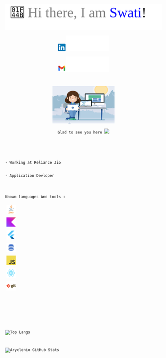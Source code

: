 <code>
<p align="center"><a><img src="./images/name.svg"></a><br>
<a href="https://www.linkedin.com/in/kulkarniswati"><img height="24" width ="24" src="./images/linkedin.png"></img><img src="./images/linkedin.svg"></a>
<a target="_blank" href="mailto:arycleniobarros@gmail.com">
<img height="24" width ="24" src="./images/gmail.png"><img alt="Gmail" src="./images/gmail.svg" />
</a><br><br>
<img height="120" width ="200" src="./images/code.gif"><br>
Glad to see you here <img src="https://api.visitorbadge.io/api/visitors?path=swatikulkarni123&label=Visitor&labelColor=%23d9e3f0&countColor=%232ccce4&style=flat-square"></img><br><br>
</p>
<p> 
- Working at Reliance Jio
<br>
- Application Devloper
<br>

Known languages And tools : <br>
<img src="https://raw.githubusercontent.com/github/explore/80688e429a7d4ef2fca1e82350fe8e3517d3494d/topics/java/java.png" alt="java" height="30" style="margin:4px">
<img src="https://raw.githubusercontent.com/github/explore/80688e429a7d4ef2fca1e82350fe8e3517d3494d/topics/kotlin/kotlin.png" alt="kotlin" height="30" style="margin:4px">
<img src="https://raw.githubusercontent.com/github/explore/80688e429a7d4ef2fca1e82350fe8e3517d3494d/topics/flutter/flutter.png" alt="flutter" height="30" style="margin:4px">
<img src="https://raw.githubusercontent.com/github/explore/80688e429a7d4ef2fca1e82350fe8e3517d3494d/topics/sql/sql.png" alt="sql" height="30" style=" margin:4px">
<img src="https://raw.githubusercontent.com/github/explore/80688e429a7d4ef2fca1e82350fe8e3517d3494d/topics/javascript/javascript.png" alt="javascript" height="30" style=" margin:4px">
<img src="https://raw.githubusercontent.com/github/explore/80688e429a7d4ef2fca1e82350fe8e3517d3494d/topics/react/react.png" alt="react" height="30" style="margin:4px">
<img src="https://raw.githubusercontent.com/github/explore/80688e429a7d4ef2fca1e82350fe8e3517d3494d/topics/git/git.png" alt="git" height="30" style="margin:4px">
</p>
<br>

![Top Langs](https://github-readme-stats.vercel.app/api/top-langs/?username=swatikulkarni123&show_icons=true&theme=dark)
<br>

![Aryclenio GitHub Stats](https://github-readme-stats.vercel.app/api?username=swatikulkarni123&show_icons=true&&theme=dark) 



</code>
